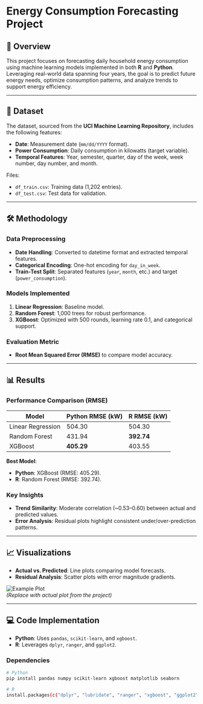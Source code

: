 # Energy Consumption Forecasting Project

## 📌 Overview
This project focuses on forecasting daily household energy consumption using machine learning models implemented in both **R** and **Python**. Leveraging real-world data spanning four years, the goal is to predict future energy needs, optimize consumption patterns, and analyze trends to support energy efficiency.

---

## 📂 Dataset
The dataset, sourced from the **UCI Machine Learning Repository**, includes the following features:
- **Date**: Measurement date (`mm/dd/YYYY` format).  
- **Power Consumption**: Daily consumption in kilowatts (target variable).  
- **Temporal Features**: Year, semester, quarter, day of the week, week number, day number, and month.  

Files:  
- `df_train.csv`: Training data (1,202 entries).  
- `df_test.csv`: Test data for validation.  

---

## 🛠️ Methodology

### Data Preprocessing
- **Date Handling**: Converted to datetime format and extracted temporal features.  
- **Categorical Encoding**: One-hot encoding for `day_in_week`.  
- **Train-Test Split**: Separated features (`year`, `month`, etc.) and target (`power_consumption`).  

### Models Implemented
1. **Linear Regression**: Baseline model.  
2. **Random Forest**: 1,000 trees for robust performance.  
3. **XGBoost**: Optimized with 500 rounds, learning rate 0.1, and categorical support.  

### Evaluation Metric
- **Root Mean Squared Error (RMSE)** to compare model accuracy.  

---

## 📊 Results

### Performance Comparison (RMSE)
| Model               | Python RMSE (kW) | R RMSE (kW) |
|---------------------|------------------|-------------|
| Linear Regression   | 504.30           | 504.30      |
| Random Forest       | 431.94           | **392.74**  |
| XGBoost             | **405.29**       | 403.55      |

**Best Model**:  
- **Python**: XGBoost (RMSE: 405.29).  
- **R**: Random Forest (RMSE: 392.74).  

### Key Insights
- **Trend Similarity**: Moderate correlation (~0.53–0.60) between actual and predicted values.  
- **Error Analysis**: Residual plots highlight consistent under/over-prediction patterns.  

---

## 📈 Visualizations
- **Actual vs. Predicted**: Line plots comparing model forecasts.  
- **Residual Analysis**: Scatter plots with error magnitude gradients.  

![Example Plot](https://via.placeholder.com/600x400?text=Actual+vs+Predicted+Plot)  
*(Replace with actual plot from the project)*  

---

## 💻 Code Implementation
- **Python**: Uses `pandas`, `scikit-learn`, and `xgboost`.  
- **R**: Leverages `dplyr`, `ranger`, and `ggplot2`.  

### Dependencies
```bash
# Python
pip install pandas numpy scikit-learn xgboost matplotlib seaborn

# R
install.packages(c("dplyr", "lubridate", "ranger", "xgboost", "ggplot2"))
